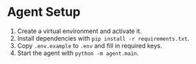 # Agent Setup

1. Create a virtual environment and activate it.
2. Install dependencies with `pip install -r requirements.txt`.
3. Copy `.env.example` to `.env` and fill in required keys.
4. Start the agent with `python -m agent.main`.

